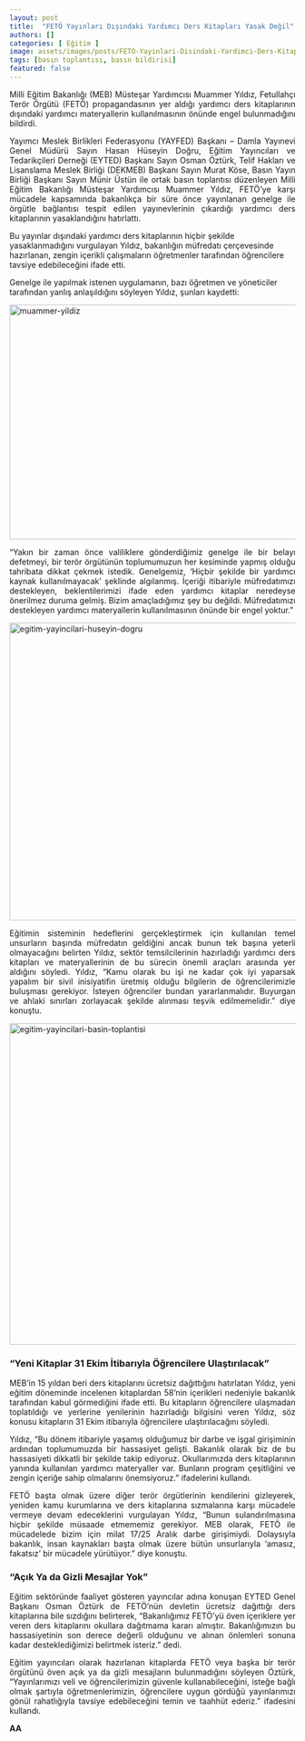 ```yaml
---
layout: post
title:  "FETÖ Yayınları Dışındaki Yardımcı Ders Kitapları Yasak Değil"
authors: []
categories: [ Eğitim ]
image: assets/images/posts/FETO-Yayinlari-Disindaki-Yardimci-Ders-Kitaplari-Yasak-Degil.jpg
tags: [basın toplantısı, basın bildirisi]
featured: false
---
```

<p style="text-align: justify;">
  Milli Eğitim Bakanlığı (MEB) Müsteşar Yardımcısı Muammer Yıldız, Fetullahçı Terör Örgütü (FETÖ) propagandasının yer aldığı yardımcı ders kitaplarının dışındaki yardımcı materyallerin kullanılmasının önünde engel bulunmadığını bildirdi.
</p>

<p style="text-align: justify;">
  Yayımcı Meslek Birlikleri Federasyonu (YAYFED) Başkanı &#8211; Damla Yayınevi Genel Müdürü Sayın Hasan Hüseyin Doğru, Eğitim Yayıncıları ve Tedarikçileri Derneği (EYTED) Başkanı Sayın Osman Öztürk, Telif Hakları ve Lisanslama Meslek Birliği (DEKMEB) Başkanı Sayın Murat Köse, Basın Yayın Birliği Başkanı Sayın Münir Üstün ile ortak basın toplantısı düzenleyen Milli Eğitim Bakanlığı Müsteşar Yardımcısı Muammer Yıldız, FETÖ&#8217;ye karşı mücadele kapsamında bakanlıkça bir süre önce yayınlanan genelge ile örgütle bağlantısı tespit edilen yayınevlerinin çıkardığı yardımcı ders kitaplarının yasaklandığını hatırlattı.
</p>

Bu yayınlar dışındaki yardımcı ders kitaplarının hiçbir şekilde yasaklanmadığını vurgulayan Yıldız, bakanlığın müfredatı çerçevesinde hazırlanan, zengin içerikli çalışmaların öğretmenler tarafından öğrencilere tavsiye edebileceğini ifade etti.

Genelge ile yapılmak istenen uygulamanın, bazı öğretmen ve yöneticiler tarafından yanlış anlaşıldığını söyleyen Yıldız, şunları kaydetti:

<p style="text-align: justify;">
  <img class="alignnone wp-image-1489" src="http://128.199.62.132/wp-content/uploads/2016/10/muammer-yildiz.jpg" alt="muammer-yildiz" width="734" height="413" srcset="https://blog.damlayayinevi.com.tr/wp-content/uploads/2016/10/muammer-yildiz.jpg 864w, https://blog.damlayayinevi.com.tr/wp-content/uploads/2016/10/muammer-yildiz-300x169.jpg 300w, https://blog.damlayayinevi.com.tr/wp-content/uploads/2016/10/muammer-yildiz-768x432.jpg 768w" sizes="(max-width: 734px) 100vw, 734px" />
</p>

<p style="text-align: justify;">
  &#8220;Yakın bir zaman önce valiliklere gönderdiğimiz genelge ile bir belayı defetmeyi, bir terör örgütünün toplumumuzun her kesiminde yapmış olduğu tahribata dikkat çekmek istedik. Genelgemiz, &#8216;Hiçbir şekilde bir yardımcı kaynak kullanılmayacak&#8217; şeklinde algılanmış. İçeriği itibariyle müfredatımızı destekleyen, beklentilerimizi ifade eden yardımcı kitaplar neredeyse önerilmez duruma gelmiş. Bizim amaçladığımız şey bu değildi. Müfredatımızı destekleyen yardımcı materyallerin kullanılmasının önünde bir engel yoktur.&#8221;
</p>

<p style="text-align: justify;">
  <img class="alignnone wp-image-1491" src="http://128.199.62.132/wp-content/uploads/2016/10/egitim-yayincilari-huseyin-dogru.jpg" alt="egitim-yayincilari-huseyin-dogru" width="745" height="524" srcset="https://blog.damlayayinevi.com.tr/wp-content/uploads/2016/10/egitim-yayincilari-huseyin-dogru.jpg 890w, https://blog.damlayayinevi.com.tr/wp-content/uploads/2016/10/egitim-yayincilari-huseyin-dogru-300x211.jpg 300w, https://blog.damlayayinevi.com.tr/wp-content/uploads/2016/10/egitim-yayincilari-huseyin-dogru-768x540.jpg 768w" sizes="(max-width: 745px) 100vw, 745px" />
</p>

<p style="text-align: justify;">
  Eğitimin sisteminin hedeflerini gerçekleştirmek için kullanılan temel unsurların başında müfredatın geldiğini ancak bunun tek başına yeterli olmayacağını belirten Yıldız, sektör temsilcilerinin hazırladığı yardımcı ders kitapları ve materyallerinin de bu sürecin önemli araçları arasında yer aldığını söyledi. Yıldız, &#8220;Kamu olarak bu işi ne kadar çok iyi yaparsak yapalım bir sivil inisiyatifin üretmiş olduğu bilgilerin de öğrencilerimizle buluşması gerekiyor. İsteyen öğrenciler bundan yararlanmalıdır. Buyurgan ve ahlaki sınırları zorlayacak şekilde alınması teşvik edilmemelidir.&#8221; diye konuştu.
</p>

<p style="text-align: justify;">
  <img class="alignnone wp-image-1492" src="http://128.199.62.132/wp-content/uploads/2016/10/egitim-yayincilari-basin-toplantisi.jpg" alt="egitim-yayincilari-basin-toplantisi" width="755" height="566" srcset="https://blog.damlayayinevi.com.tr/wp-content/uploads/2016/10/egitim-yayincilari-basin-toplantisi.jpg 960w, https://blog.damlayayinevi.com.tr/wp-content/uploads/2016/10/egitim-yayincilari-basin-toplantisi-300x225.jpg 300w, https://blog.damlayayinevi.com.tr/wp-content/uploads/2016/10/egitim-yayincilari-basin-toplantisi-768x576.jpg 768w" sizes="(max-width: 755px) 100vw, 755px" />
</p>

<h3 style="text-align: justify;">
  &#8220;Yeni Kitaplar 31 Ekim İtibarıyla Öğrencilere Ulaştırılacak&#8221;
</h3>

<p style="text-align: justify;">
  MEB&#8217;in 15 yıldan beri ders kitaplarını ücretsiz dağıttığını hatırlatan Yıldız, yeni eğitim döneminde incelenen kitaplardan 58&#8217;nin içerikleri nedeniyle bakanlık tarafından kabul görmediğini ifade etti. Bu kitapların öğrencilere ulaşmadan toplatıldığı ve yerlerine yenilerinin hazırladığı bilgisini veren Yıldız, söz konusu kitapların 31 Ekim itibarıyla öğrencilere ulaştırılacağını söyledi.
</p>

<p style="text-align: justify;">
  Yıldız, &#8220;Bu dönem itibariyle yaşamış olduğumuz bir darbe ve işgal girişiminin ardından toplumumuzda bir hassasiyet gelişti. Bakanlık olarak biz de bu hassasiyeti dikkatli bir şekilde takip ediyoruz. Okullarımızda ders kitaplarının yanında kullanılan yardımcı materyaller var. Bunların program çeşitliğini ve zengin içeriğe sahip olmalarını önemsiyoruz.&#8221; ifadelerini kullandı.
</p>

<p style="text-align: justify;">
  FETÖ başta olmak üzere diğer terör örgütlerinin kendilerini gizleyerek, yeniden kamu kurumlarına ve ders kitaplarına sızmalarına karşı mücadele vermeye devam edeceklerini vurgulayan Yıldız, &#8220;Bunun sulandırılmasına hiçbir şekilde müsaade etmememiz gerekiyor. MEB olarak, FETÖ ile mücadelede bizim için milat 17/25 Aralık darbe girişimiydi. Dolaysıyla bakanlık, insan kaynakları başta olmak üzere bütün unsurlarıyla &#8216;amasız, fakatsız&#8217; bir mücadele yürütüyor.&#8221; diye konuştu.
</p>

<h3 style="text-align: justify;">
  &#8220;Açık Ya da Gizli Mesajlar Yok&#8221;
</h3>

<p style="text-align: justify;">
  Eğitim sektöründe faaliyet gösteren yayıncılar adına konuşan EYTED Genel Başkanı Osman Öztürk de FETÖ&#8217;nün devletin ücretsiz dağıttığı ders kitaplarına bile sızdığını belirterek, &#8220;Bakanlığımız FETÖ&#8217;yü öven içeriklere yer veren ders kitaplarını okullara dağıtmama kararı almıştır. Bakanlığımızın bu hassasiyetinin son derece değerli olduğunu ve alınan önlemleri sonuna kadar desteklediğimizi belirtmek isteriz.&#8221; dedi.
</p>

<p style="text-align: justify;">
  Eğitim yayıncıları olarak hazırlanan kitaplarda FETÖ veya başka bir terör örgütünü öven açık ya da gizli mesajların bulunmadığını söyleyen Öztürk, &#8220;Yayınlarımızı veli ve öğrencilerimizin güvenle kullanabileceğini, isteğe bağlı olmak şartıyla öğretmenlerimizin, öğrencilere uygun gördüğü yayınlarımızı gönül rahatlığıyla tavsiye edebileceğini temin ve taahhüt ederiz.&#8221; ifadesini kullandı.
</p>

<p class="selectionShareable" style="text-align: justify;">
  <strong>AA</strong>
</p>
